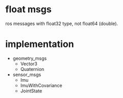 # float msgs
ros messages with float32 type, not float64 (double). 

# implementation
* geometry_msgs
  * Vector3
  * Quaternion
* sensor_msgs
  * Imu
  * ImuWithCovariance
  * JointState